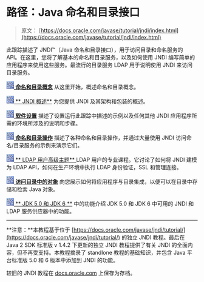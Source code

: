 # 路径：Java 命名和目录接口

> 原文： [https://docs.oracle.com/javase/tutorial/jndi/index.html](https://docs.oracle.com/javase/tutorial/jndi/index.html)

此跟踪描述了 JNDI™（Java 命名和目录接口），用于访问目录和命名服务的 API。在这里，您将了解基本的命名和目录服务，以及如何使用 JNDI 编写简单的应用程序来使用这些服务。最流行的目录服务 LDAP 用于说明使用 JNDI 来访问目录服务。

[![image denoting bullet](img/b929e6c2f9f6c31f7b36a0212d7f1fef.jpg) **命名和目录概念**](concepts/index.html) 从这里开始，概述命名和目录概念。

[![image denoting bullet](img/b929e6c2f9f6c31f7b36a0212d7f1fef.jpg) ** JNDI 概述**](overview/index.html) 为您提供 JNDI 及其架构和包装的概述。

[![image denoting bullet](img/b929e6c2f9f6c31f7b36a0212d7f1fef.jpg) **软件设置**](software/index.html) 描述了设置运行此跟踪中描述的示例以及任何其他 JNDI 应用程序所需的环境所涉及的说明和步骤。

[![image denoting bullet](img/b929e6c2f9f6c31f7b36a0212d7f1fef.jpg) **命名和目录操作**](ops/index.html) 描述了各种命名和目录操作，并通过大量使用 JNDI 访问命名/目录服务的示例来演示它们。

[![image denoting bullet](img/b929e6c2f9f6c31f7b36a0212d7f1fef.jpg) ** LDAP 用户高级主题** ](ldap/index.html) LDAP 用户的专业课程。它讨论了如何将 JNDI 建模为 LDAP API，如何在生产环境中执行 LDAP 身份验证，SSL 和管理连接。

[![image denoting bullet](img/b929e6c2f9f6c31f7b36a0212d7f1fef.jpg) **访问目录中的对象**](objects/index.html) 向您展示如何将应用程序与目录集成，以便可以在目录中存储和检索 Java 对象。

[![image denoting bullet](img/b929e6c2f9f6c31f7b36a0212d7f1fef.jpg) ** JDK 5.0 和 JDK 6 **](newstuff/index.html) 中的功能介绍 JDK 5.0 和 JDK 6 中可用的 JNDI 和 LDAP 服务供应器中的功能。

* * *

**注意：**本教程基于位于 [https://docs.oracle.com/javase/jndi/tutorial/](https://docs.oracle.com/javase/jndi/tutorial/) 的独立 JNDI 教程。最后在 Java 2 SDK 标准版 v 1.4.2 下更新的独立 JNDI 教程提供了有关 JNDI 的全面内容，但不再受支持。本教程摘录了 standlone 教程的基础知识，并包含 Java 平台标准版 5.0 和 6 版本中添加到 JNDI 的功能。

较旧的 JNDI 教程在 [docs.oracle.com](https://docs.oracle.com/javase/jndi/tutorial/) 上保存为存档。